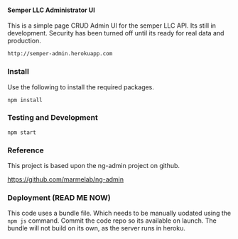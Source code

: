 #### Semper LLC Administrator UI
This is a simple page CRUD Admin UI for the semper LLC API. Its still in development. Security
has been turned off until its ready for real data and production.

    http://semper-admin.herokuapp.com

### Install
Use the following to install the required packages.

    npm install

### Testing and Development

    npm start

### Reference
This project is based upon the ng-admin project on github.

https://github.com/marmelab/ng-admin

### Deployment (READ ME NOW)
This code uses a bundle file. Which needs to be manually uodated using the `npm js` command.
Commit the code repo so its available on launch. The bundle will not build on its own,
as the server runs in heroku. 
